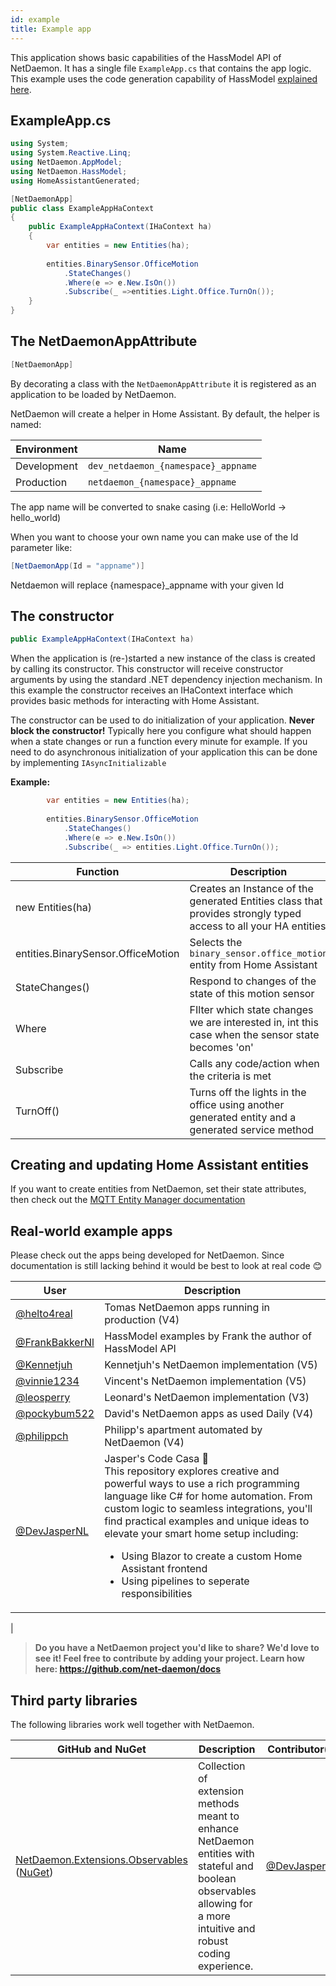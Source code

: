 ```yaml
---
id: example
title: Example app
---
```


This application shows basic capabilities of the HassModel API of NetDaemon. It has a single file `ExampleApp.cs` that contains the app logic. This example uses the code generation capability of HassModel [explained here](user/hass_model/hass_model_codegen.md).

## ExampleApp.cs

```cs
using System;
using System.Reactive.Linq;
using NetDaemon.AppModel;
using NetDaemon.HassModel;
using HomeAssistantGenerated;

[NetDaemonApp]
public class ExampleAppHaContext
{
    public ExampleAppHaContext(IHaContext ha)
    {
        var entities = new Entities(ha);
        
        entities.BinarySensor.OfficeMotion
            .StateChanges()
            .Where(e => e.New.IsOn())
            .Subscribe(_ =>entities.Light.Office.TurnOn());
    }
}
```

## The NetDaemonAppAttribute

```cs
[NetDaemonApp]
```

By decorating a class with the `NetDaemonAppAttribute` it is registered as an application to be loaded by NetDaemon.

NetDaemon will create a helper in Home Assistant. By default, the helper is named:

| Environment | Name |
| --------------- | -------------------------------------------------------------------------|
| Development |  `dev_netdaemon_{namespace}_appname` |
| Production  | `netdaemon_{namespace}_appname` |

The app name will be converted to snake casing (i.e: HelloWorld -> hello_world)

When you want to choose your own name you can make use of the Id parameter like:

```cs
[NetDaemonApp(Id = "appname")]
```

Netdaemon will replace \{namespace\}_appname with your given Id

## The constructor

```cs
public ExampleAppHaContext(IHaContext ha)
```

When the application is (re-)started a new instance of the class is created by calling its constructor. This constructor will receive constructor arguments by using the standard .NET dependency injection mechanism. In this example the constructor receives an IHaContext interface which provides basic methods for interacting with Home Assistant.

The constructor can be used to do initialization of your application. **Never block the constructor!** Typically here you configure what should happen when a state changes or run a function every minute for example. If you need to do asynchronous initialization of your application this can be done by implementing `IAsyncInitializable`

**Example:**

```cs
        var entities = new Entities(ha);
        
        entities.BinarySensor.OfficeMotion
            .StateChanges()
            .Where(e => e.New.IsOn())
            .Subscribe(_ => entities.Light.Office.TurnOn());
```

| Function        | Description                                                              |
| --------------- | -------------------------------------------------------------------------|
| new Entities(ha)     | Creates an Instance of the generated Entities class that provides strongly typed access to all your HA entities |
| entities.BinarySensor.OfficeMotion          | Selects the `binary_sensor.office_motion`  entity from Home Assistant |
| StateChanges()  | Respond to changes of the state of this motion sensor
| Where           | FIlter which state changes we are interested in, int this case when the sensor state becomes 'on' |
| Subscribe       | Calls any code/action when the criteria is met                                  |
| TurnOff()       | Turns off the lights in the office using another generated entity and a generated service method |

## Creating and updating Home Assistant entities

If you want to create entities from NetDaemon, set their state attributes, then check out the [MQTT Entity Manager documentation](user/extensions/mqttEntityManager.md)

## Real-world example apps

Please check out the apps being developed for NetDaemon. Since documentation is still lacking behind it would be best to look at real code 😊

| User                                                                                                    | Description                                           |
| ------------------------------------------------------------------------------------------------------- | ----------------------------------------------------- |
| [@helto4real](https://github.com/helto4real/NetDaemon3Automations)                                      | Tomas NetDaemon apps running in production (V4)          |
| [@FrankBakkerNl](https://github.com/FrankBakkerNl/NetDaemonExample)                                     | HassModel examples by Frank the author of HassModel API |
| [@Kennetjuh](https://github.com/kennetjuh/NetDeamonImpl)                                                | Kennetjuh's NetDaemon implementation (V5) |
| [@vinnie1234](https://github.com/vinnie1234/HomeAutomation-NetDaemon)                                   | Vincent's NetDaemon implementation (V5) |
| [@leosperry](https://github.com/leosperry/NetDeamonImpl)                                                | Leonard's NetDaemon implementation (V3) |
| [@pockybum522](https://github.com/PockyBum522/netdaemon-home-assistant-apps)                            | David's NetDaemon apps as used Daily (V4) |
| [@philippch](https://github.com/PhilippCh/HomeAutomations)                                              | Philipp's apartment automated by NetDaemon (V4) |
| [@DevJasperNL](https://github.com/DevJasperNL)                                              | Jasper's Code Casa 🏡<br />This repository explores creative and powerful ways to use a rich programming language like C# for home automation. From custom logic to seamless integrations, you'll find practical examples and unique ideas to elevate your smart home setup including:<ul><li>Using Blazor to create a custom Home Assistant frontend</li><li>Using pipelines to seperate responsibilities</li></ul>
 |

> **Do you have a NetDaemon project you'd like to share? We'd love to see it! Feel free to contribute by adding your project. Learn how here: https://github.com/net-daemon/docs**

## Third party libraries

The following libraries work well together with NetDaemon.

| GitHub and NuGet | Description | Contributor(s) |
| --- | --- | --- |
| [NetDaemon.Extensions.Observables](https://github.com/DevJasperNL/NetDaemon.Extensions.Observables) ([NuGet](https://www.nuget.org/packages/DevJasper.NetDaemon.Extensions.Observables/)) | Collection of extension methods meant to enhance NetDaemon entities with stateful and boolean observables allowing for a more intuitive and robust coding experience. | [@DevJasperNL](https://github.com/DevJasperNL)
